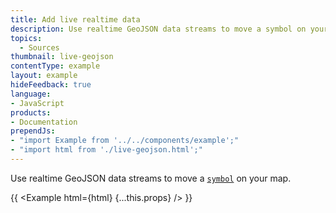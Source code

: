 ```yaml
---
title: Add live realtime data
description: Use realtime GeoJSON data streams to move a symbol on your map.
topics:
  - Sources
thumbnail: live-geojson
contentType: example
layout: example
hideFeedback: true
language:
- JavaScript
products:
- Documentation
prependJs:
- "import Example from '../../components/example';"
- "import html from './live-geojson.html';"
---
```


Use realtime GeoJSON data streams to move a [`symbol`](https://docs.goong.io/style-spec/layers/#symbol) on your map.

{{ <Example html={html} {...this.props} /> }}
